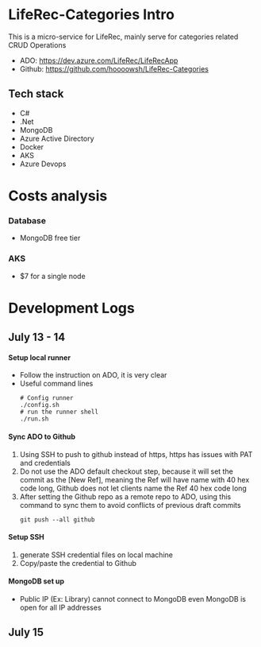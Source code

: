 # LifeRec-Categories Intro
This is a micro-service for LifeRec, mainly serve for categories related CRUD Operations
- ADO: https://dev.azure.com/LifeRec/LifeRecApp
- Github: https://github.com/hoooowsh/LifeRec-Categories

## Tech stack
- C#
- .Net
- MongoDB
- Azure Active Directory
- Docker
- AKS
- Azure Devops

# Costs analysis
### Database
- MongoDB free tier
### AKS
- $7 for a single node


# Development Logs
## July 13 - 14 
#### Setup local runner
- Follow the instruction on ADO, it is very clear
- Useful command lines
    ```
    # Config runner
    ./config.sh
    # run the runner shell
    ./run.sh
    ```

#### Sync ADO to Github
1. Using SSH to push to github instead of https, https has issues with PAT and credentials
2. Do not use the ADO default checkout step, because it will set the commit as the [New Ref], meaning the Ref will have name with 40 hex code long, Github does not let clients name the Ref 40 hex code long
3. After setting the Github repo as a remote repo to ADO, using this command to sync them to avoid conflicts of previous draft commits
    ```
    git push --all github      
    ```                        

#### Setup SSH 
1. generate SSH credential files on local machine
2. Copy/paste the credential to Github

#### MongoDB set up
- Public IP (Ex: Library) cannot connect to MongoDB even MongoDB is open for all IP addresses

## July 15